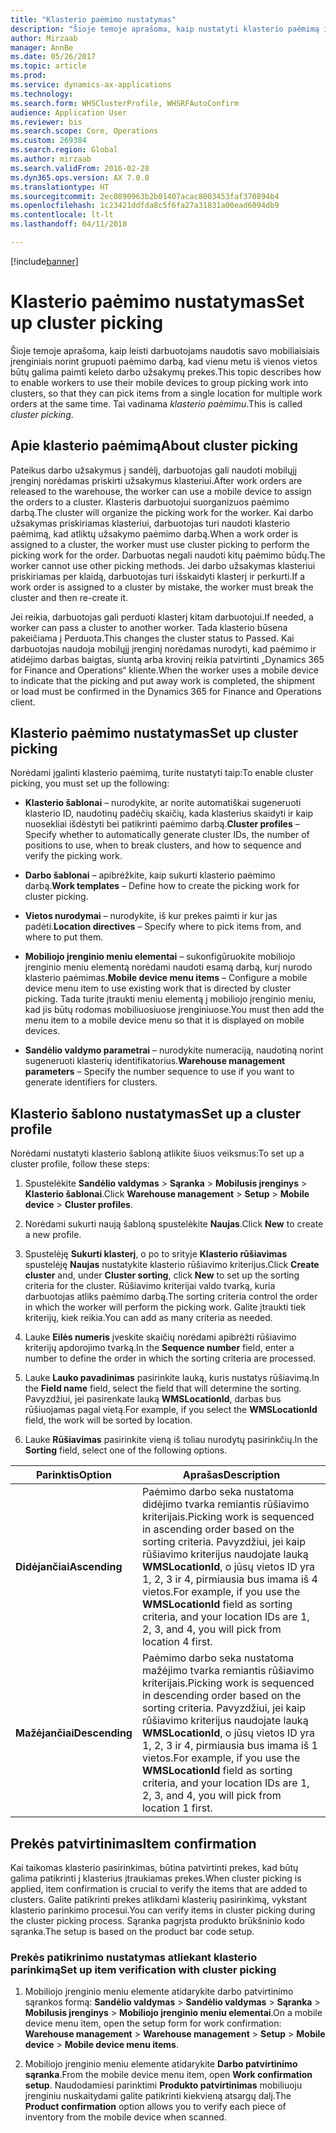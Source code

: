 ```yaml
---
title: "Klasterio paėmimo nustatymas"
description: "Šioje temoje aprašoma, kaip nustatyti klasterio paėmimą ir kaip taikyti prekės patvirtinimą naudojant klasterio paėmimą."
author: Mirzaab
manager: AnnBe
ms.date: 05/26/2017
ms.topic: article
ms.prod: 
ms.service: dynamics-ax-applications
ms.technology: 
ms.search.form: WHSClusterProfile, WHSRFAutoConfirm
audience: Application User
ms.reviewer: bis
ms.search.scope: Core, Operations
ms.custom: 269384
ms.search.region: Global
ms.author: mirzaab
ms.search.validFrom: 2016-02-28
ms.dyn365.ops.version: AX 7.0.0
ms.translationtype: HT
ms.sourcegitcommit: 2ec0890963b2b01407acac8003453faf370894b4
ms.openlocfilehash: 1c23421ddfda8c5f6fa27a31831a00ead6094db9
ms.contentlocale: lt-lt
ms.lasthandoff: 04/11/2018

---
```


[!include[banner](../includes/banner.md)]

# <a name="set-up-cluster-picking"></a><span data-ttu-id="e5f89-103">Klasterio paėmimo nustatymas</span><span class="sxs-lookup"><span data-stu-id="e5f89-103">Set up cluster picking</span></span>

<span data-ttu-id="e5f89-104">Šioje temoje aprašoma, kaip leisti darbuotojams naudotis savo mobiliaisiais įrenginiais norint grupuoti paėmimo darbą, kad vienu metu iš vienos vietos būtų galima paimti keleto darbo užsakymų prekes.</span><span class="sxs-lookup"><span data-stu-id="e5f89-104">This topic describes how to enable workers to use their mobile devices to group picking work into clusters, so that they can pick items from a single location for multiple work orders at the same time.</span></span> <span data-ttu-id="e5f89-105">Tai vadinama *klasterio paėmimu*.</span><span class="sxs-lookup"><span data-stu-id="e5f89-105">This is called *cluster picking*.</span></span>

## <a name="about-cluster-picking"></a><span data-ttu-id="e5f89-106">Apie klasterio paėmimą</span><span class="sxs-lookup"><span data-stu-id="e5f89-106">About cluster picking</span></span>

<span data-ttu-id="e5f89-107">Pateikus darbo užsakymus į sandėlį, darbuotojas gali naudoti mobilųjį įrenginį norėdamas priskirti užsakymus klasteriui.</span><span class="sxs-lookup"><span data-stu-id="e5f89-107">After work orders are released to the warehouse, the worker can use a mobile device to assign the orders to a cluster.</span></span> <span data-ttu-id="e5f89-108">Klasteris darbuotojui suorganizuos paėmimo darbą.</span><span class="sxs-lookup"><span data-stu-id="e5f89-108">The cluster will organize the picking work for the worker.</span></span> <span data-ttu-id="e5f89-109">Kai darbo užsakymas priskiriamas klasteriui, darbuotojas turi naudoti klasterio paėmimą, kad atliktų užsakymo paėmimo darbą.</span><span class="sxs-lookup"><span data-stu-id="e5f89-109">When a work order is assigned to a cluster, the worker must use cluster picking to perform the picking work for the order.</span></span> <span data-ttu-id="e5f89-110">Darbuotas negali naudoti kitų paėmimo būdų.</span><span class="sxs-lookup"><span data-stu-id="e5f89-110">The worker cannot use other picking methods.</span></span> <span data-ttu-id="e5f89-111">Jei darbo užsakymas klasteriui priskiriamas per klaidą, darbuotojas turi išskaidyti klasterį ir perkurti.</span><span class="sxs-lookup"><span data-stu-id="e5f89-111">If a work order is assigned to a cluster by mistake, the worker must break the cluster and then re-create it.</span></span>

<span data-ttu-id="e5f89-112">Jei reikia, darbuotojas gali perduoti klasterį kitam darbuotojui.</span><span class="sxs-lookup"><span data-stu-id="e5f89-112">If needed, a worker can pass a cluster to another worker.</span></span> <span data-ttu-id="e5f89-113">Tada klasterio būsena pakeičiama į Perduota.</span><span class="sxs-lookup"><span data-stu-id="e5f89-113">This changes the cluster status to Passed.</span></span> <span data-ttu-id="e5f89-114">Kai darbuotojas naudoja mobilųjį įrenginį norėdamas nurodyti, kad paėmimo ir atidėjimo darbas baigtas, siuntą arba krovinį reikia patvirtinti „Dynamics 365 for Finance and Operations“ kliente.</span><span class="sxs-lookup"><span data-stu-id="e5f89-114">When the worker uses a mobile device to indicate that the picking and put away work is completed, the shipment or load must be confirmed in the Dynamics 365 for Finance and Operations client.</span></span>

## <a name="set-up-cluster-picking"></a><span data-ttu-id="e5f89-115">Klasterio paėmimo nustatymas</span><span class="sxs-lookup"><span data-stu-id="e5f89-115">Set up cluster picking</span></span>

<span data-ttu-id="e5f89-116">Norėdami įgalinti klasterio paėmimą, turite nustatyti taip:</span><span class="sxs-lookup"><span data-stu-id="e5f89-116">To enable cluster picking, you must set up the following:</span></span>

-   <span data-ttu-id="e5f89-117">**Klasterio šablonai** – nurodykite, ar norite automatiškai sugeneruoti klasterio ID, naudotinų padėčių skaičių, kada klasterius skaidyti ir kaip nuosekliai išdėstyti bei patikrinti paėmimo darbą.</span><span class="sxs-lookup"><span data-stu-id="e5f89-117">**Cluster profiles** – Specify whether to automatically generate cluster IDs, the number of positions to use, when to break clusters, and how to sequence and verify the picking work.</span></span>

-   <span data-ttu-id="e5f89-118">**Darbo šablonai** – apibrėžkite, kaip sukurti klasterio paėmimo darbą.</span><span class="sxs-lookup"><span data-stu-id="e5f89-118">**Work templates** – Define how to create the picking work for cluster picking.</span></span>

-   <span data-ttu-id="e5f89-119">**Vietos nurodymai** – nurodykite, iš kur prekes paimti ir kur jas padėti.</span><span class="sxs-lookup"><span data-stu-id="e5f89-119">**Location directives** – Specify where to pick items from, and where to put them.</span></span>

-   <span data-ttu-id="e5f89-120">**Mobiliojo įrenginio meniu elementai** – sukonfigūruokite mobiliojo įrenginio meniu elementą norėdami naudoti esamą darbą, kurį nurodo klasterio paėmimas.</span><span class="sxs-lookup"><span data-stu-id="e5f89-120">**Mobile device menu items** – Configure a mobile device menu item to use existing work that is directed by cluster picking.</span></span> <span data-ttu-id="e5f89-121">Tada turite įtraukti meniu elementą į mobiliojo įrenginio meniu, kad jis būtų rodomas mobiliuosiuose įrenginiuose.</span><span class="sxs-lookup"><span data-stu-id="e5f89-121">You must then add the menu item to a mobile device menu so that it is displayed on mobile devices.</span></span>

-   <span data-ttu-id="e5f89-122">**Sandėlio valdymo parametrai** – nurodykite numeraciją, naudotiną norint sugeneruoti klasterių identifikatorius.</span><span class="sxs-lookup"><span data-stu-id="e5f89-122">**Warehouse management parameters** – Specify the number sequence to use if you want to generate identifiers for clusters.</span></span>

## <a name="set-up-a-cluster-profile"></a><span data-ttu-id="e5f89-123">Klasterio šablono nustatymas</span><span class="sxs-lookup"><span data-stu-id="e5f89-123">Set up a cluster profile</span></span>

<span data-ttu-id="e5f89-124">Norėdami nustatyti klasterio šabloną atlikite šiuos veiksmus:</span><span class="sxs-lookup"><span data-stu-id="e5f89-124">To set up a cluster profile, follow these steps:</span></span>

1.  <span data-ttu-id="e5f89-125">Spustelėkite **Sandėlio valdymas** \> **Sąranka** \> **Mobilusis įrenginys** \> **Klasterio šablonai**.</span><span class="sxs-lookup"><span data-stu-id="e5f89-125">Click **Warehouse management** \> **Setup** \> **Mobile device** \> **Cluster profiles**.</span></span>

2.  <span data-ttu-id="e5f89-126">Norėdami sukurti naują šabloną spustelėkite **Naujas**.</span><span class="sxs-lookup"><span data-stu-id="e5f89-126">Click **New** to create a new profile.</span></span>

3.  <span data-ttu-id="e5f89-127">Spustelėję **Sukurti klasterį**, o po to srityje **Klasterio rūšiavimas** spustelėję **Naujas** nustatykite klasterio rūšiavimo kriterijus.</span><span class="sxs-lookup"><span data-stu-id="e5f89-127">Click **Create cluster** and, under **Cluster sorting**, click **New** to set up the sorting criteria for the cluster.</span></span> <span data-ttu-id="e5f89-128">Rūšiavimo kriterijai valdo tvarką, kuria darbuotojas atliks paėmimo darbą.</span><span class="sxs-lookup"><span data-stu-id="e5f89-128">The sorting criteria control the order in which the worker will perform the picking work.</span></span> <span data-ttu-id="e5f89-129">Galite įtraukti tiek kriterijų, kiek reikia.</span><span class="sxs-lookup"><span data-stu-id="e5f89-129">You can add as many criteria as needed.</span></span>

4.  <span data-ttu-id="e5f89-130">Lauke **Eilės numeris** įveskite skaičių norėdami apibrėžti rūšiavimo kriterijų apdorojimo tvarką.</span><span class="sxs-lookup"><span data-stu-id="e5f89-130">In the **Sequence number** field, enter a number to define the order in which the sorting criteria are processed.</span></span>

5.  <span data-ttu-id="e5f89-131">Lauke **Lauko pavadinimas** pasirinkite lauką, kuris nustatys rūšiavimą.</span><span class="sxs-lookup"><span data-stu-id="e5f89-131">In the **Field name** field, select the field that will determine the sorting.</span></span> <span data-ttu-id="e5f89-132">Pavyzdžiui, jei pasirenkate lauką **WMSLocationId**, darbas bus rūšiuojamas pagal vietą.</span><span class="sxs-lookup"><span data-stu-id="e5f89-132">For example, if you select the **WMSLocationId** field, the work will be sorted by location.</span></span>

6.  <span data-ttu-id="e5f89-133">Lauke **Rūšiavimas** pasirinkite vieną iš toliau nurodytų pasirinkčių.</span><span class="sxs-lookup"><span data-stu-id="e5f89-133">In the **Sorting** field, select one of the following options.</span></span>

| <span data-ttu-id="e5f89-134">**Parinktis**</span><span class="sxs-lookup"><span data-stu-id="e5f89-134">**Option**</span></span>     | <span data-ttu-id="e5f89-135">**Aprašas**</span><span class="sxs-lookup"><span data-stu-id="e5f89-135">**Description**</span></span>                                                                                                                                                                                                                    |
|----------------|------------------------------------------------------------------------------------------------------------------------------------------------------------------------------------------------------------------------------------|
| <span data-ttu-id="e5f89-136">**Didėjančiai**</span><span class="sxs-lookup"><span data-stu-id="e5f89-136">**Ascending**</span></span>  | <span data-ttu-id="e5f89-137">Paėmimo darbo seka nustatoma didėjimo tvarka remiantis rūšiavimo kriterijais.</span><span class="sxs-lookup"><span data-stu-id="e5f89-137">Picking work is sequenced in ascending order based on the sorting criteria.</span></span> <span data-ttu-id="e5f89-138">Pavyzdžiui, jei kaip rūšiavimo kriterijus naudojate lauką **WMSLocationId**, o jūsų vietos ID yra 1, 2, 3 ir 4, pirmiausia bus imama iš 4 vietos.</span><span class="sxs-lookup"><span data-stu-id="e5f89-138">For example, if you use the **WMSLocationId** field as sorting criteria, and your location IDs are 1, 2, 3, and 4, you will pick from location 4 first.</span></span> |
| <span data-ttu-id="e5f89-139">**Mažėjančiai**</span><span class="sxs-lookup"><span data-stu-id="e5f89-139">**Descending**</span></span> | <span data-ttu-id="e5f89-140">Paėmimo darbo seka nustatoma mažėjimo tvarka remiantis rūšiavimo kriterijais.</span><span class="sxs-lookup"><span data-stu-id="e5f89-140">Picking work is sequenced in descending order based on the sorting criteria.</span></span> <span data-ttu-id="e5f89-141">Pavyzdžiui, jei kaip rūšiavimo kriterijus naudojate lauką **WMSLocationId**, o jūsų vietos ID yra 1, 2, 3 ir 4, pirmiausia bus imama iš 1 vietos.</span><span class="sxs-lookup"><span data-stu-id="e5f89-141">For example, if you use the **WMSLocationId** field as sorting criteria, and your location IDs are 1, 2, 3, and 4, you will pick from location 1 first.</span></span> |

## <a name="item-confirmation"></a><span data-ttu-id="e5f89-142">Prekės patvirtinimas</span><span class="sxs-lookup"><span data-stu-id="e5f89-142">Item confirmation</span></span>

<span data-ttu-id="e5f89-143">Kai taikomas klasterio pasirinkimas, būtina patvirtinti prekes, kad būtų galima patikrinti į klasterius įtraukiamas prekes.</span><span class="sxs-lookup"><span data-stu-id="e5f89-143">When cluster picking is applied, item confirmation is crucial to verify the items that are added to clusters.</span></span> <span data-ttu-id="e5f89-144">Galite patikrinti prekes atlikdami klasterių pasirinkimą, vykstant klasterio parinkimo procesui.</span><span class="sxs-lookup"><span data-stu-id="e5f89-144">You can verify items in cluster picking during the cluster picking process.</span></span> <span data-ttu-id="e5f89-145">Sąranka pagrįsta produkto brūkšninio kodo sąranka.</span><span class="sxs-lookup"><span data-stu-id="e5f89-145">The setup is based on the product bar code setup.</span></span>

### <a name="set-up-item-verification-with-cluster-picking"></a><span data-ttu-id="e5f89-146">Prekės patikrinimo nustatymas atliekant klasterio parinkimą</span><span class="sxs-lookup"><span data-stu-id="e5f89-146">Set up item verification with cluster picking</span></span>

1.  <span data-ttu-id="e5f89-147">Mobiliojo įrenginio meniu elemente atidarykite darbo patvirtinimo sąrankos formą: **Sandėlio valdymas** \> **Sandėlio valdymas** \> **Sąranka** \> **Mobilusis įrenginys** \> **Mobiliojo įrenginio meniu elementai**.</span><span class="sxs-lookup"><span data-stu-id="e5f89-147">On a mobile device menu item, open the setup form for work confirmation: **Warehouse management** \> **Warehouse management** \> **Setup** \> **Mobile device** \> **Mobile device menu items**.</span></span>

2.  <span data-ttu-id="e5f89-148">Mobiliojo įrenginio meniu elemente atidarykite **Darbo patvirtinimo sąranka**.</span><span class="sxs-lookup"><span data-stu-id="e5f89-148">From the mobile device menu item, open **Work confirmation setup**.</span></span> <span data-ttu-id="e5f89-149">Naudodamiesi parinktimi **Produkto patvirtinimas** mobiliuoju įrenginiu nuskaitydami galite patikrinti kiekvieną atsargų dalį.</span><span class="sxs-lookup"><span data-stu-id="e5f89-149">The **Product confirmation** option allows you to verify each piece of inventory from the mobile device when scanned.</span></span>

